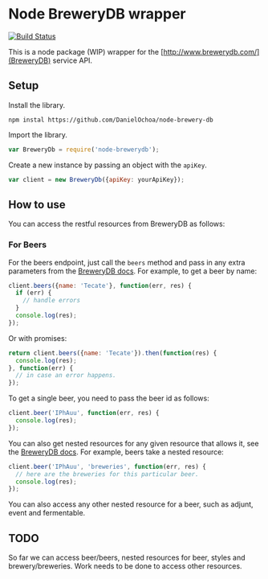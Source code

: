 # Node BreweryDB wrapper

[![Build Status](https://travis-ci.org/DanielOchoa/node-brewery-db.svg?branch=master)](https://travis-ci.org/DanielOchoa/node-brewery-db)

This is a node package (WIP) wrapper for the [http://www.brewerydb.com/](BreweryDB) service
API.

## Setup

Install the library.

```
npm instal https://github.com/DanielOchoa/node-brewery-db
```

Import the library.

```javascript
var BreweryDb = require('node-brewerydb');
```

Create a new instance by passing an object with the `apiKey`.

```javascript
var client = new BreweryDb({apiKey: yourApiKey});
```

## How to use

You can access the restful resources from BreweryDB as follows:

### For Beers

For the beers endpoint, just call the `beers` method and pass in any extra
parameters from the [BreweryDB docs](http://www.brewerydb.com/developers/docs-endpoint/beer_index).
For example, to get a beer by name:

```javascript
client.beers({name: 'Tecate'}, function(err, res) {
  if (err) {
    // handle errors
  }
  console.log(res);
});
```

Or with promises:

```javascript
return client.beers({name: 'Tecate'}).then(function(res) {
  console.log(res);
}, function(err) {
  // in case an error happens.
});
```

To get a single beer, you need to pass the beer id as follows:

```javascript
client.beer('IPhAuu', function(err, res) {
  console.log(res);
});
```

You can also get nested resources for any given resource that allows it, see
the [BreweryDB docs](http://www.brewerydb.com/developers/docs-endpoint/beer_brewery).
For example, beers take a nested resource:

```javascript
client.beer('IPhAuu', 'breweries', function(err, res) {
  // here are the breweries for this particular beer.
  console.log(res);
});
```

You can also access any other nested resource for a beer, such as adjunt, event
and fermentable.

## TODO

So far we can access beer/beers, nested resources for beer, styles and
brewery/breweries. Work needs to be done to access other resources.
